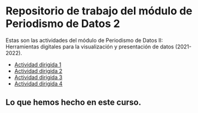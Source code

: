 # Repositorio de trabajo del módulo de Periodismo de Datos 2

Estas son las actividades del módulo de Periodismo de Datos II: Herramientas digitales para la visualización y presentación de datos (2021-2022).

- [Actividad dirigida 1](ad1.md)
- [Actividad dirigida 2](ad2.md)
- [Actividad dirigida 3](ad3.ipynb)
- [Actividad dirigida 4](ad4.ipynb)

## Lo que hemos hecho en este curso.
